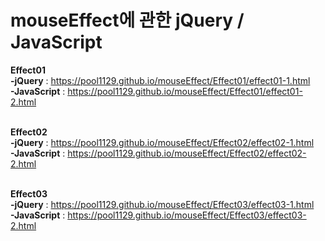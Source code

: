 # mouseEffect에 관한 jQuery / JavaScript <br>

<strong>Effect01</strong> <br>
<strong>-jQuery</strong> : https://pool1129.github.io/mouseEffect/Effect01/effect01-1.html<br>
<strong>-JavaScript</strong> : https://pool1129.github.io/mouseEffect/Effect01/effect01-2.html<br><br>

<strong>Effect02</strong> <br>
<strong>-jQuery</strong> : https://pool1129.github.io/mouseEffect/Effect02/effect02-1.html<br>
<strong>-JavaScript</strong> : https://pool1129.github.io/mouseEffect/Effect02/effect02-2.html<br><br>

<strong>Effect03</strong> <br>
<strong>-jQuery</strong> : https://pool1129.github.io/mouseEffect/Effect03/effect03-1.html<br>
<strong>-JavaScript</strong> : https://pool1129.github.io/mouseEffect/Effect03/effect03-2.html<br><br>
